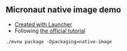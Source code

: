 ## Micronaut native image demo 

- [Created with Launcher](https://micronaut.io/launch)
- Following [the official tutorial](https://www.graalvm.org/dev/reference-manual/native-image/guides/build-micronaut-app-into-native-executable/)

```
./mvnw package -Dpackaging=native-image
```
